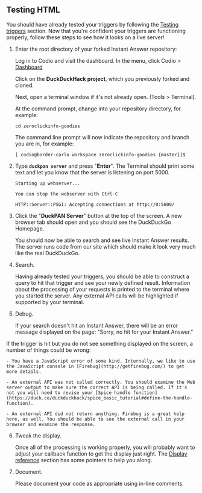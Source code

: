 ## Testing HTML

You should have already tested your triggers by following the [Testing triggers](https://duck.co/duckduckhack/testing_triggers) section. Now that you're confident your triggers are functioning properly, follow these steps to see how it looks on a live server!

<!-- /summary -->

1. Enter the root directory of your forked Instant Answer repository:

	Log in to Codio and visit the dashboard. In the menu, click Codio > [Dashboard](https://codio.com/home/projects)
	
	Click on the **DuckDuckHack project**, which you previously forked and cloned.
	
	Next, open a terminal window if it's not already open. (Tools > Terminal).
	
	At the command prompt, change into your repository directory, for example:
	
	```shell
	cd zeroclickinfo-goodies
	```

	The command line prompt will now indicate the repository and branch you are in, for example:
	
	```shell
	[ codio@border-carlo workspace zeroclickinfo-goodies {master}]$
	```

2. Type **`duckpan server`** and press "**Enter**". The Terminal should print some text and let you know that the server is listening on port 5000.

    ```shell
    Starting up webserver...

    You can stop the webserver with Ctrl-C

    HTTP::Server::PSGI: Accepting connections at http://0:5000/
    ```

3. Click the "**DuckPAN Server**" button at the top of the screen. A new browser tab should open and you should see the DuckDuckGo Homepage.	
	
    You should now be able to search and see live Instant Answer results. The server runs code from our site which should make it look very much like the real DuckDuckGo.

4. Search.

    Having already tested your triggers, you should be able to construct a query to hit that trigger and see your newly defined result. Information about the processing of your requests is printed to the terminal where you started the server. Any external API calls will be highlighted if supported by your terminal.

5. Debug.

    If your search doesn't hit an Instant Answer, there will be an error message displayed on the page: "Sorry, no hit for your Instant Answer."

  If the trigger is hit but you do not see something displayed on the screen, a number of things could be wrong:

    - You have a JavaScript error of some kind. Internally, we like to use the JavaScript console in [Firebug](http://getfirebug.com/) to get more details.

    - An external API was not called correctly. You should examine the Web server output to make sure the correct API is being called. If it's not you will need to revise your [Spice handle function](https://duck.co/duckduckhack/spice_basic_tutorial#define-the-handle-function).

    - An external API did not return anything. Firebug is a great help here, as well. You should be able to see the external call in your browser and examine the response.

6. Tweak the display.

    Once all of the processing is working properly, you will probably want to adjust your callback function to get the display just right. The [Display reference](https://duck.co/duckduckhack/display_reference) section has some pointers to help you along.

7. Document.

    Please document your code as appropriate using in-line comments.
